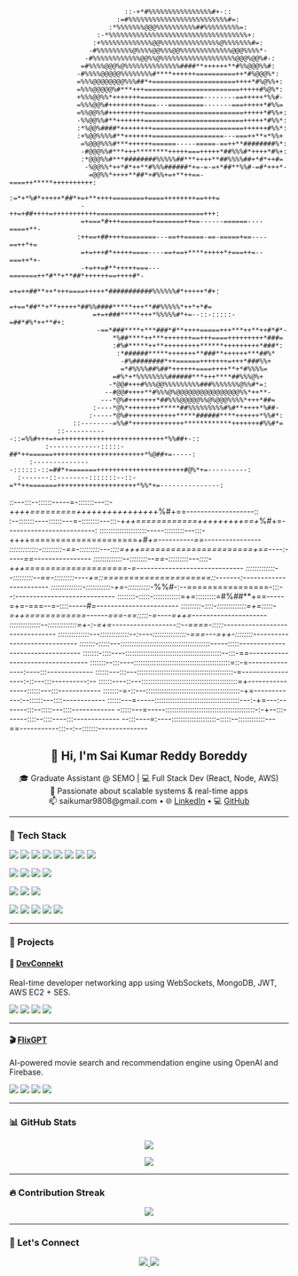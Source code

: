                                  ::-+*#%%%%%%%%%%%%%%%%#+-::                             
                               :=#%%%%%%%%%%%%%%%%%%%%%%%%%#=:                           
                             :*%%%%%%%@@@%%%%%%%%%%##%%%%%%%%%=:                         
                          :-*%%%%%%%%%%%%%%%%%%%%%%%%%%%%%%%%%%%+:                       
                         :+%%%%%%%%%%%%%@@%%%%%%%%%%%%%%%@%%%%%%%#=:                     
                        -#%%%%%%%%%@%%%%@@%%%@@%%%%%%%%%%%%%@@@%%%%*-                               
                       -#%%%%%%%%%%%%@@%%@%%%%%%%%%%%%%%%%%%%@@@%@@%#-:                             
                      =#%%%%@@@%@%%%%%%%%%%%%%%####**++++++**#%%@@@%%#:                             
                     -#%%%%@@@@@%%%%%%%%#****++++++==========++*#%@@@%*:                            
                     =%%%@@@@@@@@%%%##*+=====================++++*#%@%%+:                           
                     =%%%@@@@@%#***+++========================+++++#%@%*:                           
                     +%%%@@%%*+++++++================--------==+++++*%%#-                           
                     =%%%@@%#+++++++++===---=========-------===+++++*#%%=                           
                     =%%@@%%#+++++++++=========================+++++*#%%+:                          
                     -%%@@%%#**+++++++=========================+++++*#%%*:                          
                     :*%@@%####*++++++++=======================++++++#%%*:                          
                     :+%@@%%%%#**+++++++==================---===++**+*%%+                           
                      =%@@@%%%#***++++++======-----=====-==++**########%*:                          
                      -#@@@%%#***+++********+++++===+++++*##%%%#*++++*#%+:                          
                      :*@@@%%#***########%%%%%##***++++**##%%%%##+*#*++#=                           
                       -%@@%%*++*#*++**#%%%######*+=-=-=+*##**%%#-=#*+++*-                          
                        =@@%%*++++**##*+#%%+=+**++==-====++*****++++++++++:                         
                      :=*+*%#*+++++*##*+=+**++++========+====++++++++==+++=                         
                      -++=+##++++=+++++++++++===========================+++:                        
                      =+===*#+++========+=======++==------======----====+**-                        
                     :++==+##++++========---==++=====-==-=====+==----==++*+=                        
                      =+=+++#*+++++====----==+==+****+++++*+===++=--===++*+-                        
                      -+=++=#**+++++===---=======++*#**+**##*++++++==++++#*-                        
                       =+=++##**++*+++====+++++*###########%%%%%%#*+++++*#+:                        
                        =+==*##**+**+++++*##%%####*****+++**##%%%%%*++*+*#=                         
                         =+=+###*****+++*%%%%%#*+=--::-:::::-=##*#%*++**#+:                         
                          -==*###****+***###*#**++++=====+++***++**++#*#*-                          
                              *%##****++***+++++++==+++====+++++++++*###=                           
                              :#%#*****++**+++++++++******+++++++++*###*:                           
                               :*######*****+++++++**###**++++++***##%*                             
                                -#%########*++======+++++++=+++*###%%+                              
                                =*#%%%%##%##*++++++====++++**+*#%%%%=                               
                              =#%*+*%%%%%%%%######***+++****##%%%@%+                                
                             -*@@#+++#%%%@@%%%%%%%%%###%%%%%%%@%%#*=:                               
                            --#@@#++++**#%%%@%@@@@@@@@@@@@@@@@%%*++**-                              
                           ---*@%#+++++++*##%%%@@@@@%%@%@@@%%%%*+++*##=                             
                         :----*@%*++++++++*****##%%%%%%%%%#%#**++++*%##-                            
                        :-----*@%#++++++++++++*****######****++++++*%%#*:                           
                    ::--------=%%#*+++++++++++++************+++++++#%%#*=                           
                ::-----------::=%%#+++=+=++++++++++++++++++++++++++*%%##+-::                        
             :-------------:::::-##*++======+++++++++++++++++++++++*%@##+=-----:                    
         :---------------::::::-::=##*+=======++++++++++++++++++++++#@%*+=----------:               
      :-------::--------:::::::--::-=**++=======++++++++++++++++++++*%%*+=---------------:          
  ::---:::--::::::-----=-:::::::---::-+*+++=========++++++++++++++++*%#+==-------------------::     
:--:::::::----::::::---=-::::::::---:::-+*++============+++++++++==+*%#+=-------------------------: 
:::::::::::::::::::::-----:::::::::---:::-++++=====================+*#+=----------==----------------
:::::::::::::-:::::::::-==-:::::::::---::::=+++======================+==----:-----==----------------
:::::::::::::--::::::::--==-:::::::::---::::-+++====================-=------------------------------
:::::::::::::--:::::::::--==-:::::::::----+=::=====================::-------:-----------------------
::::::::::::::-:::::::::::-+=-::::::::::-*%%#-:--================-:::--:----------------------------
::::::::-:::::-::::::::::::=+=:::::::::=#%##**+==-----=+=-===--=-::::-----*#=-----------------------
:::::::::-::::-:::::::::::::=+=:::::-=++============------===-==:::::-=----=++=---------------------
::::::::::::::--:::::::::::::=+-:-=+=------------------::--====-:::::-------------------------------
::::::::::::::---:::::::::::::--:----:::::::::::::::-===---=++-::::::::-----------------------------
:::::::-:::::---::::::::::::::::::::::::::::::::::::::::----*-:::::---------------------------------
:::::::-::::----:::::::::::::::::::::::::::::::::::::::::::--:::-==---------------------------------
:::::::--:::----:::::::::::::::::::::::::::::::::::::::::::=::-=---------------:----:::-------------
::::::---:::---:::::::::::::::::::::::::::::::::::::::::::-=-----------------:-::---:::----------:--
::::::----::---:::::::::::::::::::::::::::::::::::::::::::=+----------------::::::---:::------------
:::::::-=-::---::::::::::::::::::::::::::::::::::::::::::-+=------------:--::::::---::::------------
::::::---=-----::::::::::::::::::::::::::::::::::::::---:-+=---:-------:::--:::::---::::------------
-:::::---=-----::::::::::::::::::::::::::::::::::::::::-:-+--:::------::::--::::----:::-------------
--:::----=:----::::::::::::::::::::-:::::--::::::::::::---==-----------:::--:--:::::::--------------
``` ```
<h2 align="center">👋 Hi, I'm Sai Kumar Reddy Boreddy</h2>

<p align="center">
  🎓 Graduate Assistant @ SEMO | 💻 Full Stack Dev (React, Node, AWS)<br>
  🧠 Passionate about scalable systems & real-time apps<br>
  📫 saikumar9808@gmail.com • 🌐 <a href="https://www.linkedin.com/in/sai-boreddy/">LinkedIn</a> • 💻 <a href="https://github.com/saikumar14-08">GitHub</a>
</p>

---

### 🔧 Tech Stack

<!-- Frontend -->
<p>
  <img src="https://img.shields.io/badge/HTML5-E34F26?style=for-the-badge&logo=html5&logoColor=white" />
  <img src="https://img.shields.io/badge/CSS3-1572B6?style=for-the-badge&logo=css3&logoColor=white" />
  <img src="https://img.shields.io/badge/JavaScript-F7DF1E?style=for-the-badge&logo=javascript&logoColor=black" />
  <img src="https://img.shields.io/badge/TypeScript-007ACC?style=for-the-badge&logo=typescript&logoColor=white" />
  <img src="https://img.shields.io/badge/React-61DAFB?style=for-the-badge&logo=react&logoColor=black" />
  <img src="https://img.shields.io/badge/Next.js-000000?style=for-the-badge&logo=next.js&logoColor=white" />
  <img src="https://img.shields.io/badge/TailwindCSS-38B2AC?style=for-the-badge&logo=tailwind-css&logoColor=white" />
  <img src="https://img.shields.io/badge/MUI-007FFF?style=for-the-badge&logo=mui&logoColor=white" />
</p>

<!-- Backend -->
<p>
  <img src="https://img.shields.io/badge/Node.js-339933?style=for-the-badge&logo=node.js&logoColor=white" />
  <img src="https://img.shields.io/badge/Express.js-000000?style=for-the-badge&logo=express&logoColor=white" />
  <img src="https://img.shields.io/badge/WebSockets-010101?style=for-the-badge&logo=socket.io&logoColor=white" />
  <img src="https://img.shields.io/badge/REST%20API-005571?style=for-the-badge&logo=apachespark&logoColor=white" />
</p>

<!-- Database -->
<p>
  <img src="https://img.shields.io/badge/MongoDB-47A248?style=for-the-badge&logo=mongodb&logoColor=white" />
  <img src="https://img.shields.io/badge/Firebase-FFCA28?style=for-the-badge&logo=firebase&logoColor=black" />
  <img src="https://img.shields.io/badge/MySQL-4479A1?style=for-the-badge&logo=mysql&logoColor=white" />
</p>

<!-- Cloud & DevOps -->
<p>
  <img src="https://img.shields.io/badge/AWS-FF9900?style=for-the-badge&logo=amazonaws&logoColor=white" />
  <img src="https://img.shields.io/badge/Git-F05032?style=for-the-badge&logo=git&logoColor=white" />
  <img src="https://img.shields.io/badge/GitHub-181717?style=for-the-badge&logo=github&logoColor=white" />
  <img src="https://img.shields.io/badge/Jenkins-D24939?style=for-the-badge&logo=jenkins&logoColor=white" />
  <img src="https://img.shields.io/badge/Postman-FF6C37?style=for-the-badge&logo=postman&logoColor=white" />
</p>

---

### 🚀 Projects

#### 🔗 [DevConnekt](https://www.devconnekt.com/)
Real-time developer networking app using WebSockets, MongoDB, JWT, AWS EC2 + SES.

<p>
  <img src="https://img.shields.io/badge/Built%20With-MERN-3e863d?style=for-the-badge" />
  <img src="https://img.shields.io/badge/Live-Demo-blue?style=for-the-badge&logo=vercel" />
  <img src="https://img.shields.io/badge/Auth-JWT-orange?style=for-the-badge" />
  <img src="https://img.shields.io/badge/Deployed%20on-AWS-FF9900?style=for-the-badge&logo=amazonaws&logoColor=white" />
</p>

---

#### 🎬 [FlixGPT](https://saiflixgpt.netlify.app/)
AI-powered movie search and recommendation engine using OpenAI and Firebase.

<p>
  <img src="https://img.shields.io/badge/Built%20With-React%20%7C%20Redux-61dafb?style=for-the-badge&logo=react" />
  <img src="https://img.shields.io/badge/Live-Demo-blue?style=for-the-badge&logo=netlify" />
  <img src="https://img.shields.io/badge/API-ChatGPT-4b9cd3?style=for-the-badge&logo=openai" />
  <img src="https://img.shields.io/badge/Auth-Firebase-yellow?style=for-the-badge&logo=firebase&logoColor=black" />
</p>

---

### 📊 GitHub Stats

<p align="center">
  <img src="https://github-readme-stats.vercel.app/api?username=saikumar14-08&show_icons=true&theme=tokyonight&hide_border=true" />
</p>

<p align="center">
  <img src="https://github-readme-stats.vercel.app/api/top-langs/?username=saikumar14-08&layout=compact&theme=tokyonight&hide_border=true" />
</p>

---

### 🔥 Contribution Streak

<p align="center">
  <img src="https://github-streak-stats-one.vercel.app/?user=saikumar14-08&theme=tokyonight&hide_border=true" />
</p>

---

### 🤝 Let's Connect

<p align="center">
  <a href="https://www.linkedin.com/in/sai-boreddy/">
    <img src="https://img.shields.io/badge/LinkedIn-blue?style=for-the-badge&logo=linkedin&logoColor=white" />
  </a>
  <a href="https://github.com/saikumar14-08">
    <img src="https://img.shields.io/badge/GitHub-100000?style=for-the-badge&logo=github&logoColor=white" />
  </a>
</p>
